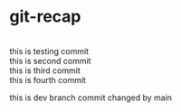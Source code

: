 # git-recap
<br>
this is testing commit

<br>
this is second commit

<br>
this is third commit

<br>
this is fourth commit


<br>

this is dev branch commit changed by main
